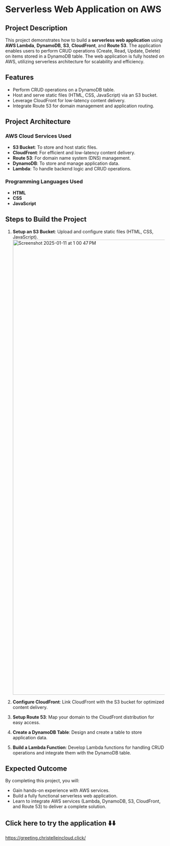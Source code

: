 # Serverless Web Application on AWS  

## Project Description  
This project demonstrates how to build a **serverless web application** using **AWS Lambda**, **DynamoDB**, **S3**, **CloudFront**, and **Route 53**. The application enables users to perform CRUD operations (Create, Read, Update, Delete) on items stored in a DynamoDB table. The web application is fully hosted on AWS, utilizing serverless architecture for scalability and efficiency.  

## Features  
* Perform CRUD operations on a DynamoDB table.  
* Host and serve static files (HTML, CSS, JavaScript) via an S3 bucket.  
* Leverage CloudFront for low-latency content delivery.  
* Integrate Route 53 for domain management and application routing.  

## Project Architecture  





### AWS Cloud Services Used  
* **S3 Bucket**: To store and host static files.  
* **CloudFront**: For efficient and low-latency content delivery.  
* **Route 53**: For domain name system (DNS) management.  
* **DynamoDB**: To store and manage application data.  
* **Lambda**: To handle backend logic and CRUD operations.  

### Programming Languages Used  
* **HTML**  
* **CSS**  
* **JavaScript**  

## Steps to Build the Project  
1. **Setup an S3 Bucket**: Upload and configure static files (HTML, CSS, JavaScript).
    <img width="1440" alt="Screenshot 2025-01-11 at 1 00 47 PM" src="https://github.com/user-attachments/assets/bda9b2d2-ac00-4625-a3e8-6c6e17f577af" />

2. **Configure CloudFront**: Link CloudFront with the S3 bucket for optimized content delivery.  
4. **Setup Route 53**: Map your domain to the CloudFront distribution for easy access.  
5. **Create a DynamoDB Table**: Design and create a table to store application data.  
6. **Build a Lambda Function**: Develop Lambda functions for handling CRUD operations and integrate them with the DynamoDB table.  

## Expected Outcome  
By completing this project, you will:  
* Gain hands-on experience with AWS services.  
* Build a fully functional serverless web application.  
* Learn to integrate AWS services (Lambda, DynamoDB, S3, CloudFront, and Route 53) to deliver a complete solution.

## Click here to try the application ⬇️⬇️
https://greeting.christelleincloud.click/  
